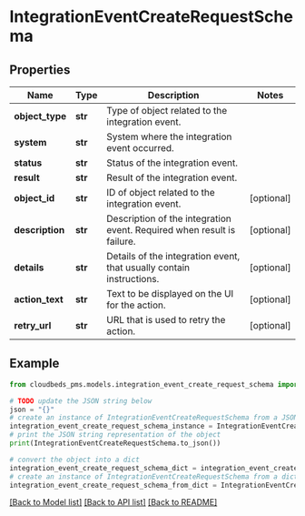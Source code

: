 # IntegrationEventCreateRequestSchema


## Properties

Name | Type | Description | Notes
------------ | ------------- | ------------- | -------------
**object_type** | **str** | Type of object related to the integration event. | 
**system** | **str** | System where the integration event occurred. | 
**status** | **str** | Status of the integration event. | 
**result** | **str** | Result of the integration event. | 
**object_id** | **str** | ID of object related to the integration event. | [optional] 
**description** | **str** | Description of the integration event. Required when result is failure. | [optional] 
**details** | **str** | Details of the integration event, that usually contain instructions. | [optional] 
**action_text** | **str** | Text to be displayed on the UI for the action. | [optional] 
**retry_url** | **str** | URL that is used to retry the action. | [optional] 

## Example

```python
from cloudbeds_pms.models.integration_event_create_request_schema import IntegrationEventCreateRequestSchema

# TODO update the JSON string below
json = "{}"
# create an instance of IntegrationEventCreateRequestSchema from a JSON string
integration_event_create_request_schema_instance = IntegrationEventCreateRequestSchema.from_json(json)
# print the JSON string representation of the object
print(IntegrationEventCreateRequestSchema.to_json())

# convert the object into a dict
integration_event_create_request_schema_dict = integration_event_create_request_schema_instance.to_dict()
# create an instance of IntegrationEventCreateRequestSchema from a dict
integration_event_create_request_schema_from_dict = IntegrationEventCreateRequestSchema.from_dict(integration_event_create_request_schema_dict)
```
[[Back to Model list]](../README.md#documentation-for-models) [[Back to API list]](../README.md#documentation-for-api-endpoints) [[Back to README]](../README.md)



